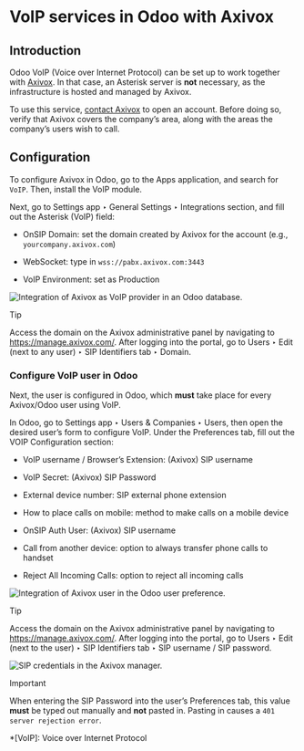# VoIP services in Odoo with Axivox

## Introduction

Odoo VoIP (Voice over Internet Protocol) can be set up to work together with
[Axivox](https://www.axivox.com/). In that case, an Asterisk server is **not**
necessary, as the infrastructure is hosted and managed by Axivox.

To use this service, [contact Axivox](https://www.axivox.com/contact/) to open
an account. Before doing so, verify that Axivox covers the company’s area,
along with the areas the company’s users wish to call.

## Configuration

To configure Axivox in Odoo, go to the Apps application, and search for
`VoIP`. Then, install the VoIP module.

Next, go to Settings app ‣ General Settings ‣ Integrations section, and fill
out the Asterisk (VoIP) field:

  * OnSIP Domain: set the domain created by Axivox for the account (e.g., `yourcompany.axivox.com`)

  * WebSocket: type in `wss://pabx.axivox.com:3443`

  * VoIP Environment: set as Production

![Integration of Axivox as VoIP provider in an Odoo
database.](../../../../_images/voip-configuration.png)

Tip

Access the domain on the Axivox administrative panel by navigating to
<https://manage.axivox.com/>. After logging into the portal, go to Users ‣
Edit (next to any user) ‣ SIP Identifiers tab ‣ Domain.

### Configure VoIP user in Odoo

Next, the user is configured in Odoo, which **must** take place for every
Axivox/Odoo user using VoIP.

In Odoo, go to Settings app ‣ Users & Companies ‣ Users, then open the desired
user’s form to configure VoIP. Under the Preferences tab, fill out the VOIP
Configuration section:

  * VoIP username / Browser’s Extension: (Axivox) SIP username

  * VoIP Secret: (Axivox) SIP Password

  * External device number: SIP external phone extension

  * How to place calls on mobile: method to make calls on a mobile device

  * OnSIP Auth User: (Axivox) SIP username

  * Call from another device: option to always transfer phone calls to handset

  * Reject All Incoming Calls: option to reject all incoming calls

![Integration of Axivox user in the Odoo user
preference.](../../../../_images/odoo-user.png)

Tip

Access the domain on the Axivox administrative panel by navigating to
<https://manage.axivox.com/>. After logging into the portal, go to Users ‣
Edit (next to the user) ‣ SIP Identifiers tab ‣ SIP username / SIP password.

![SIP credentials in the Axivox manager.](../../../../_images/manager-sip.png)

Important

When entering the SIP Password into the user’s Preferences tab, this value
**must** be typed out manually and **not** pasted in. Pasting in causes a `401
server rejection error`.

  *[VoIP]: Voice over Internet Protocol

